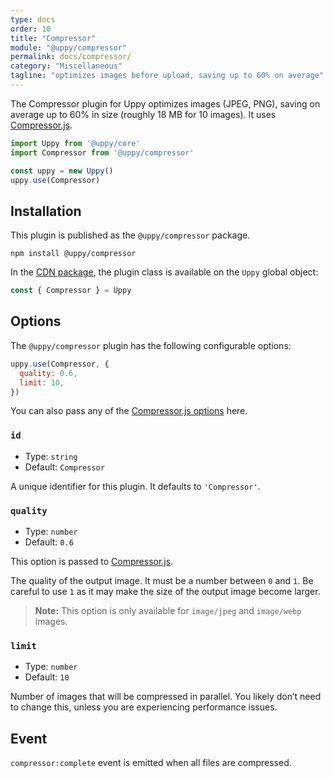 ```yaml
---
type: docs
order: 10
title: "Compressor"
module: "@uppy/compressor"
permalink: docs/compressor/
category: "Miscellaneous"
tagline: "optimizes images before upload, saving up to 60% on average"
---
```


The Compressor plugin for Uppy optimizes images (JPEG, PNG), saving on average up to 60% in size (roughly 18 MB for 10 images). It uses [Compressor.js](https://github.com/fengyuanchen/compressorjs).

```js
import Uppy from '@uppy/core'
import Compressor from '@uppy/compressor'

const uppy = new Uppy()
uppy.use(Compressor)
```

## Installation

This plugin is published as the `@uppy/compressor` package.

```shell
npm install @uppy/compressor
```

In the [CDN package](/docs/#With-a-script-tag), the plugin class is available on the `Uppy` global object:

```js
const { Compressor } = Uppy
```

## Options

The `@uppy/compressor` plugin has the following configurable options:

```js
uppy.use(Compressor, {
  quality: 0.6,
  limit: 10,
})
```

You can also pass any of the [Compressor.js options](https://github.com/fengyuanchen/compressorjs#options) here.

### `id`

* Type: `string`
* Default: `Compressor`

A unique identifier for this plugin. It defaults to `'Compressor'`.

### `quality`

* Type: `number`
* Default: `0.6`

This option is passed to [Compressor.js](https://github.com/fengyuanchen/compressorjs).

The quality of the output image. It must be a number between `0` and `1`. Be careful to use `1` as it may make the size of the output image become larger.

> **Note:** This option is only available for `image/jpeg` and `image/webp` images.

### `limit`

* Type: `number`
* Default: `10`

Number of images that will be compressed in parallel. You likely don’t need to change this, unless you are experiencing performance issues.

## Event

`compressor:complete` event is emitted when all files are compressed.
